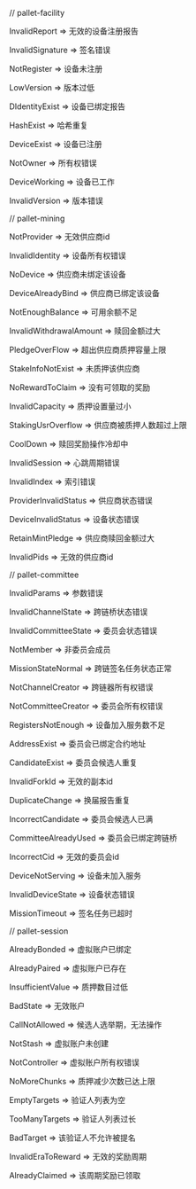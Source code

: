 // pallet-facility

InvalidReport => 无效的设备注册报告

InvalidSignature => 签名错误

NotRegister => 设备未注册

LowVersion => 版本过低  

DIdentityExist => 设备已绑定报告

HashExist => 哈希重复

DeviceExist => 设备已注册

NotOwner => 所有权错误

DeviceWorking => 设备已工作

InvalidVersion => 版本错误

// pallet-mining

NotProvider => 无效供应商id

InvalidIdentity => 设备所有权错误

NoDevice => 供应商未绑定该设备

DeviceAlreadyBind => 供应商已绑定该设备

NotEnoughBalance => 可用余额不足

InvalidWithdrawalAmount => 赎回金额过大

PledgeOverFlow => 超出供应商质押容量上限

StakeInfoNotExist => 未质押该供应商
 
NoRewardToClaim => 没有可领取的奖励
  
InvalidCapacity => 质押设置量过小

StakingUsrOverflow => 供应商被质押人数超过上限

CoolDown => 赎回奖励操作冷却中

InvalidSession => 心跳周期错误

InvalidIndex => 索引错误

ProviderInvalidStatus => 供应商状态错误

DeviceInvalidStatus => 设备状态错误

RetainMintPledge => 供应商赎回金额过大

InvalidPids => 无效的供应商id

// pallet-committee

InvalidParams => 参数错误

InvalidChannelState => 跨链桥状态错误

InvalidCommitteeState => 委员会状态错误

NotMember => 非委员会成员

MissionStateNormal => 跨链签名任务状态正常

NotChannelCreator => 跨链器所有权错误

NotCommitteeCreator => 委员会所有权错误

RegistersNotEnough => 设备加入服务数不足

AddressExist => 委员会已绑定合约地址

CandidateExist => 委员会候选人重复

InvalidForkId => 无效的副本id

DuplicateChange => 换届报告重复

IncorrectCandidate => 委员会候选人已满

CommitteeAlreadyUsed => 委员会已绑定跨链桥

IncorrectCid => 无效的委员会id

DeviceNotServing => 设备未加入服务

InvalidDeviceState => 设备状态错误

MissionTimeout => 签名任务已超时

// pallet-session

AlreadyBonded => 虚拟账户已绑定

AlreadyPaired => 虚拟账户已存在

InsufficientValue => 质押数目过低

BadState => 无效账户

CallNotAllowed => 候选人选举期，无法操作

NotStash => 虚拟账户未创建

NotController => 虚拟账户所有权错误

NoMoreChunks => 质押减少次数已达上限

EmptyTargets => 验证人列表为空

TooManyTargets => 验证人列表过长

BadTarget => 该验证人不允许被提名

InvalidEraToReward => 无效的奖励周期

AlreadyClaimed => 该周期奖励已领取

